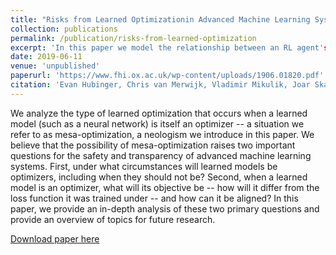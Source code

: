 ```yaml
---
title: "Risks from Learned Optimizationin Advanced Machine Learning Systems"
collection: publications
permalink: /publication/risks-from-learned-optimization
excerpt: 'In this paper we model the relationship between an RL agent's function approximator(s) and its learning algorithm as an instance of a principal-agent problem, and use this framework to identify several potential safety problems in powerful (future) RL systems.'
date: 2019-06-11
venue: 'unpublished'
paperurl: 'https://www.fhi.ox.ac.uk/wp-content/uploads/1906.01820.pdf'
citation: 'Evan Hubinger, Chris van Merwijk, Vladimir Mikulik, Joar Skalse, and Scott Garrabrant (2019). Risks from Learned Optimizationin Advanced Machine Learning Systems.'
---
```

We analyze the type of learned optimization that occurs when a learned model (such as a neural network) is itself an optimizer -- a situation we refer to as mesa-optimization, a neologism we introduce in this paper. We believe that the possibility of mesa-optimization raises two important questions for the safety and transparency of advanced machine learning systems. First, under what circumstances will learned models be optimizers, including when they should not be? Second, when a learned model is an optimizer, what will its objective be -- how will it differ from the loss function it was trained under -- and how can it be aligned? In this paper, we provide an in-depth analysis of these two primary questions and provide an overview of topics for future research.

[Download paper here](https://www.fhi.ox.ac.uk/wp-content/uploads/1906.01820.pdf)
